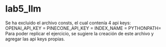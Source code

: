 # lab5_llm

Se ha excluido el archivo consts, el cual contenía 4
api keys: OPENAI_API_KEY =
PINECONE_API_KEY =
INDEX_NAME =
PYTHONPATH=
Para poder replicar el ejercicio, se sugiere la creación de este archivo y agregar las api keys propias.
